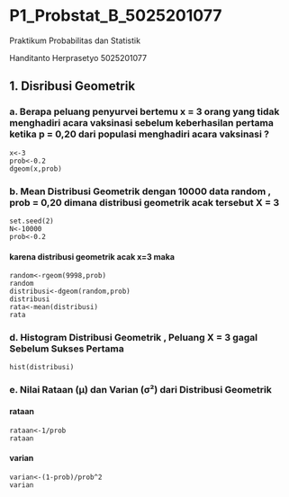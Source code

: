 # P1_Probstat_B_5025201077
Praktikum Probabilitas dan Statistik

Handitanto Herprasetyo
5025201077

 ## 1. Disribusi Geometrik
  ### a. Berapa peluang penyurvei bertemu x = 3 orang yang tidak menghadiri acara vaksinasi sebelum keberhasilan pertama ketika p = 0,20 dari populasi menghadiri acara vaksinasi ?
  ```
  x<-3
  prob<-0.2
  dgeom(x,prob)
  ```
  ### b. Mean Distribusi Geometrik dengan 10000 data random , prob = 0,20 dimana distribusi geometrik acak tersebut X = 3
  ```
  set.seed(2)
  N<-10000
  prob<-0.2
  ```

  #### karena distribusi geometrik acak x=3 maka
  ```
  random<-rgeom(9998,prob)
  random
  distribusi<-dgeom(random,prob)
  distribusi
  rata<-mean(distribusi)
  rata
  ```
  ### d. Histogram Distribusi Geometrik , Peluang X = 3 gagal Sebelum Sukses Pertama
  ```
  hist(distribusi)
  ```
  
  ### e.  Nilai Rataan (μ) dan Varian (σ²) dari Distribusi Geometrik
  
  #### rataan
  ```
  rataan<-1/prob
  rataan
  ```

  #### varian
  ```
  varian<-(1-prob)/prob^2
  varian
  ```
  
  
